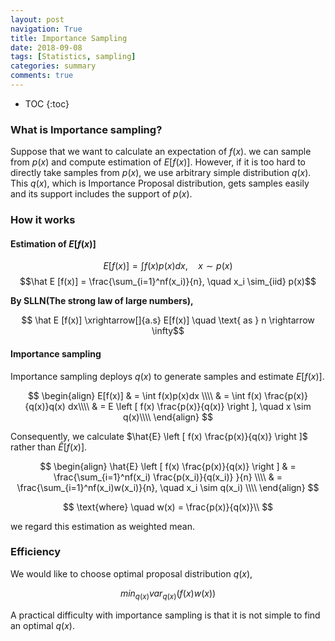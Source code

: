 ```yaml
---
layout: post
navigation: True
title: Importance Sampling
date: 2018-09-08
tags: [Statistics, sampling]
categories: summary
comments: true
---
```


* TOC
{:toc}
### What is Importance sampling?

  Suppose that we want to calculate an expectation of $f(x)$. we can sample from $p(x)$ and compute estimation of $E[f(x)]$.
  However, if it is too hard to directly take samples from $p(x)$, we use arbitrary simple distribution $q(x)$. This $q(x)$, which is Importance Proposal distribution, gets samples easily and its support includes the support of $p(x).$



### How it works



#### Estimation of $E[f(x)]$

$$E[f(x)] = 	\int f(x)p(x)dx, \quad x \sim p(x) $$
$$\hat E [f(x)] = \frac{\sum_{i=1}^nf(x_i)}{n}, \quad x_i \sim_{iid} p(x)$$



**By SLLN(The strong law of large numbers),**

$$ \hat E [f(x)]  \xrightarrow[]{a.s} E[f(x)] \quad \text{ as } n \rightarrow \infty$$





#### Importance sampling

Importance sampling deploys $q(x)$ to generate samples and estimate $E[f(x)]$.





$$
\begin{align}
E[f(x)] & = \int f(x)p(x)dx  \\\\
& = \int f(x) \frac{p(x)}{q(x)}q(x) dx\\\\
& = E \left [ f(x) \frac{p(x)}{q(x)} \right ], \quad x \sim q(x)\\\\
\end{align}
$$



Consequently, we calculate $\hat{E} \left [ f(x) \frac{p(x)}{q(x)} \right ]$ rather than $\hat{E} [ f(x)].$



$$
\begin{align}
\hat{E} \left [ f(x) \frac{p(x)}{q(x)} \right ]  & =  \frac{\sum_{i=1}^nf(x_i) \frac{p(x_i)}{q(x_i)} }{n} \\\\
& = \frac{\sum_{i=1}^nf(x_i)w(x_i)}{n}, \quad x_i \sim q(x_i) \\\\
\end{align}
$$

$$
\text{where} \quad w(x) = \frac{p(x)}{q(x)}\\
$$





we regard this estimation as weighted mean.



### Efficiency

We would like to choose optimal proposal distribution $q(x)$,

$$ min_{q(x)} var_{q(x)}(f(x)w(x))$$

A practical difficulty with importance sampling is that it is not simple to find an optimal $q(x)$.
